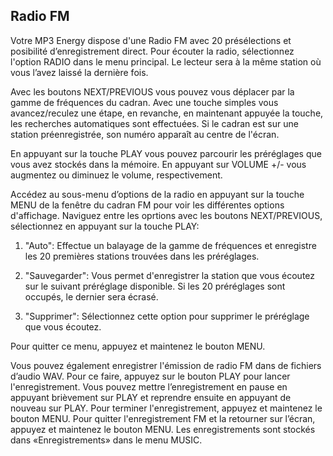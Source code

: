 ## Radio FM

Votre MP3 Energy dispose d'une Radio FM avec 20 présélections et posibilité d’enregistrement direct. Pour écouter la radio,  sélectionnez l'option RADIO dans le menu principal. Le lecteur sera à la même station où vous l’avez laissé la dernière fois.

Avec les boutons NEXT/PREVIOUS vous pouvez vous déplacer par la gamme de fréquences du cadran. Avec une touche simples vous avancez/reculez
une étape, en revanche, en maintenant appuyée la touche,  les recherches automatiques sont effectuées. Si le cadran est sur une station préenregistrée, son numéro apparaît au centre de l'écran.

En appuyant sur la touche PLAY vous pouvez parcourir les préréglages que vous avez stockés dans la mémoire. En appuyant sur VOLUME +/- vous augmentez ou diminuez le volume, respectivement.

Accédez au sous-menu d’options de la radio en appuyant sur la touche MENU de la fenêtre du cadran FM pour voir les différentes options d'affichage. Naviguez entre les oprtions avec les boutons NEXT/PREVIOUS, sélectionnez en appuyant sur la touche PLAY:

1. "Auto": Effectue un balayage de la gamme de fréquences et enregistre les 20 premières stations trouvées dans les préréglages.

2. "Sauvegarder": Vous permet d'enregistrer la station que vous écoutez sur le suivant préréglage disponible. Si les 20 préréglages sont occupés, le dernier sera écrasé.

3. "Supprimer": Sélectionnez cette option pour supprimer le préréglage que vous écoutez.

Pour quitter ce menu, appuyez et maintenez le bouton MENU.

Vous pouvez également enregistrer l'émission de radio FM dans de fichiers d’audio WAV. Pour ce faire, appuyez sur le bouton PLAY pour lancer l'enregistrement. Vous pouvez mettre l’enregistrement en pause en appuyant brièvement sur PLAY et reprendre ensuite en appuyant de nouveau sur PLAY. Pour terminer l'enregistrement, appuyez et maintenez le bouton MENU. Pour quitter l'enregistrement FM et la retourner sur l’écran, appuyez et maintenez le bouton MENU. Les enregistrements sont stockés dans «Enregistrements» dans le menu MUSIC.
